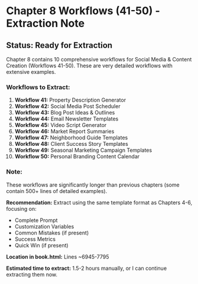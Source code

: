 # Chapter 8 Workflows (41-50) - Extraction Note

## Status: Ready for Extraction

Chapter 8 contains 10 comprehensive workflows for Social Media & Content Creation (Workflows 41-50). These are very detailed workflows with extensive examples.

### Workflows to Extract:

1. **Workflow 41:** Property Description Generator
2. **Workflow 42:** Social Media Post Scheduler  
3. **Workflow 43:** Blog Post Ideas & Outlines
4. **Workflow 44:** Email Newsletter Templates
5. **Workflow 45:** Video Script Generator
6. **Workflow 46:** Market Report Summaries
7. **Workflow 47:** Neighborhood Guide Templates
8. **Workflow 48:** Client Success Story Templates
9. **Workflow 49:** Seasonal Marketing Campaign Templates
10. **Workflow 50:** Personal Branding Content Calendar

### Note:
These workflows are significantly longer than previous chapters (some contain 500+ lines of detailed examples). 

**Recommendation:** Extract using the same template format as Chapters 4-6, focusing on:
- Complete Prompt
- Customization Variables
- Common Mistakes (if present)
- Success Metrics
- Quick Win (if present)

**Location in book.html:** Lines ~6945-7795

**Estimated time to extract:** 1.5-2 hours manually, or I can continue extracting them now.
